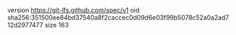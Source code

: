 version https://git-lfs.github.com/spec/v1
oid sha256:351500ee84bd37540a8f2caccec0d09d6e03f99b5078c52a0a2ad712d2977477
size 163
